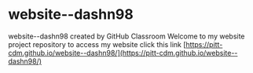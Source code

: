 # website--dashn98
website--dashn98 created by GitHub Classroom
Welcome to my website project repository
to access my website click this link [https://pitt-cdm.github.io/website--dashn98/](https://pitt-cdm.github.io/website--dashn98/)
